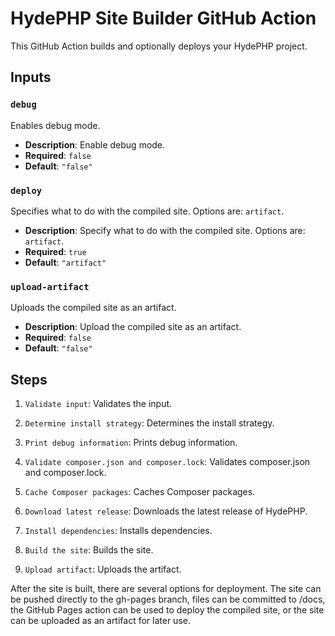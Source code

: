 # HydePHP Site Builder GitHub Action

<p class="lead">
This GitHub Action builds and optionally deploys your HydePHP project.
</p>

## Inputs

### `debug`

Enables debug mode.

*   **Description**: Enable debug mode.
*   **Required**: `false`
*   **Default**: `"false"`

### `deploy`

Specifies what to do with the compiled site. Options are: `artifact`.

*   **Description**: Specify what to do with the compiled site. Options are: `artifact`.
*   **Required**: `true`
*   **Default**: `"artifact"`

### `upload-artifact`

Uploads the compiled site as an artifact.

*   **Description**: Upload the compiled site as an artifact.
*   **Required**: `false`
*   **Default**: `"false"`

## Steps

1.  `Validate input`: Validates the input.

2.  `Determine install strategy`: Determines the install strategy.

3.  `Print debug information`: Prints debug information.

4.  `Validate composer.json and composer.lock`: Validates composer.json and composer.lock.

5.  `Cache Composer packages`: Caches Composer packages.

6.  `Download latest release`: Downloads the latest release of HydePHP.

7.  `Install dependencies`: Installs dependencies.

8.  `Build the site`: Builds the site.

9.  `Upload artifact`: Uploads the artifact.


After the site is built, there are several options for deployment. The site can be pushed directly to the gh-pages branch, files can be committed to /docs, the GitHub Pages action can be used to deploy the compiled site, or the site can be uploaded as an artifact for later use.

